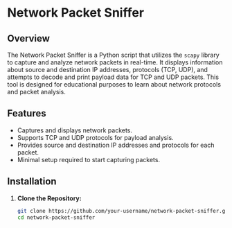 # Network Packet Sniffer

## Overview
The Network Packet Sniffer is a Python script that utilizes the `scapy` library to capture and analyze network packets in real-time. It displays information about source and destination IP addresses, protocols (TCP, UDP), and attempts to decode and print payload data for TCP and UDP packets. This tool is designed for educational purposes to learn about network protocols and packet analysis.

## Features
- Captures and displays network packets.
- Supports TCP and UDP protocols for payload analysis.
- Provides source and destination IP addresses and protocols for each packet.
- Minimal setup required to start capturing packets.

## Installation
1. **Clone the Repository:**
   ```bash
   git clone https://github.com/your-username/network-packet-sniffer.git
   cd network-packet-sniffer
